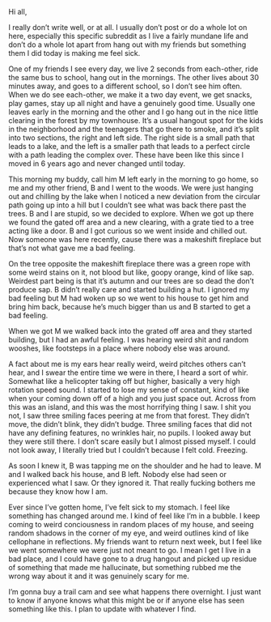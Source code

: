 Hi all, 

I really don’t write well, or at all. I usually don’t post or do a whole lot on here, especially this specific subreddit as I live a fairly mundane life and don’t do a whole lot apart from hang out with my friends but something them I did today is making me feel sick.


One of my friends I see every day, we live 2 seconds from each-other, ride the same bus to school, hang out in the mornings. The other lives about 30 minutes away,  and goes to a different school, so I don’t see him often. When we do see each-other, we make it a two day event, we get snacks, play games, stay up all night and have a genuinely good time. Usually one leaves early in the morning and the other and I go hang out in the nice little clearing in the forest by my townhouse. It’s a usual hangout spot for the kids in the neighborhood and the teenagers that go there to smoke, and it’s split into two sections, the right and left side. The right side is a small path that leads to a lake, and the left is a smaller path that leads to a perfect circle with a path leading the complex over. These have been like this since I moved in 6 years ago and never changed until today. 


This morning my buddy, call him M left early in the morning to go home, so me and my other friend, B and I went to the woods. We were just hanging out and chilling by the lake when I noticed a new deviation from the circular path going up into a hill but I couldn’t see what was back there past the trees. B and I are stupid, so we decided to explore. When we got up there we found the gated off area and a new clearing, with a grate tied to a tree acting like a door. B and I got curious so we went inside and chilled out. Now someone was here recently, cause there was a makeshift fireplace but that’s not what gave me a bad feeling. 


On the tree opposite the makeshift fireplace there was a green rope with some weird stains on it, not blood but like, goopy orange, kind of like sap. Weirdest part being is that it’s autumn and our trees are so dead the don’t produce sap. B didn’t really care and started building a hut. I ignored my bad feeling but M had woken up so we went to his house to get him and bring him back, because he’s much bigger than us and B started to get a bad feeling.


When we got M we walked back into the grated off area and they started building, but I had an awful feeling. I was hearing weird shit and random wooshes, like footsteps in a place where nobody else was around. 


A fact about me is my ears hear really weird, weird pitches others can’t hear,  and I swear the entire time we were in there, I heard a sort of whir. Somewhat like a helicopter taking off but higher, basically a very high rotation speed sound. I started to lose my sense of constant, kind of like when your coming down off of a high and you just space out. Across from this was an island, and this was the most horrifying thing I saw. I shit you not, I saw three smiling faces peering at me from that forest. They didn’t move, the didn’t blink, they didn’t budge. Three smiling faces that did not have any defining features, no wrinkles hair, no pupils. I looked away but they were still there. I don’t scare easily but I almost pissed myself. I could not look away, I literally tried but I couldn’t because I felt cold. Freezing.


As soon I knew it, B was tapping me on the shoulder and he had to leave. M and I walked back his house, and B left. Nobody else had seen or experienced what I saw. Or they ignored it. That really fucking bothers me because they know how I am. 


Ever since I’ve gotten home, I’ve felt sick to my stomach. I feel like something has changed around me. I kind of feel like I’m in a bubble. I keep coming to weird conciousness in random places of my house, and seeing random shadows in the corner of my eye, and weird outlines kind of like cellophane in reflections. My friends want to return next week, but I feel like we went somewhere we were just not meant to go. I mean I get I live in a bad place, and I could have gone to a drug hangout and picked up residue of something that made me hallucinate, but something rubbed me the wrong way about it and it was genuinely scary for me. 


I’m gonna buy a trail cam and see what happens there overnight. I just want to know if anyone knows what this might be or if anyone else has seen something like this. I plan to update with whatever I find.